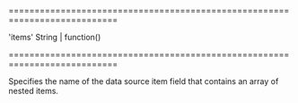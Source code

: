 <!--**
/*-------------------------------------------
    Auto-generated file. Do not modify.
-------------------------------------------

**-->
===========================================================================
<!--default-->'items'<!--/default-->
<!--type-->String | function()<!--/type-->
===========================================================================

<!--shortDescription-->
Specifies the name of the data source item field that contains an array of nested items.
<!--/shortDescription-->

<!--fullDescription-->

<!--/fullDescription-->